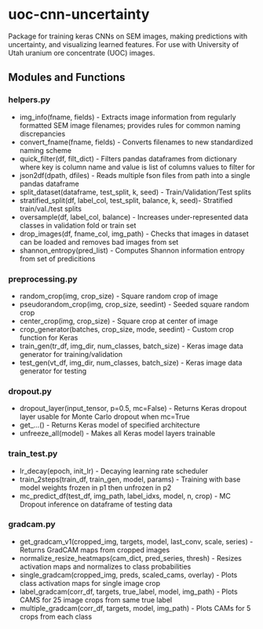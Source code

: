 # uoc-cnn-uncertainty
Package for training keras CNNs on SEM images, making predictions with uncertainty, and visualizing learned features. For use with University of Utah uranium ore concentrate (UOC) images.

## Modules and Functions
### helpers.py
* img_info(fname, fields) - Extracts image information from regularly formatted SEM image filenames; provides rules for common naming discrepancies
* convert_fname(fname, fields) - Converts filenames to new standardized naming scheme
* quick_filter(df, filt_dict) - Filters pandas dataframes from dictionary where key is column name and value is list of columns values to filter for
* json2df(dpath, dfiles) - Reads multiple fson files from path into a single pandas dataframe
* split_dataset(dataframe, test_split, k, seed) - Train/Validation/Test splits
* stratified_split(df, label_col, test_split, balance, k, seed)- Stratified train/val./test splits
* oversample(df, label_col, balance) - Increases under-represented data classes in validation fold or train set
* drop_images(df, fname_col, img_path) - Checks that images in dataset can be loaded and removes bad images from set
* shannon_entropy(pred_list) - Computes Shannon information entropy from set of predicitions
### preprocessing.py
* random_crop(img, crop_size) - Square random crop of image
* pseudorandom_crop(img, crop_size, seedint) - Seeded square random crop
* center_crop(img, crop_size) - Square crop at center of image
* crop_generator(batches, crop_size, mode, seedint) - Custom crop function for Keras
* train_gen(tr_df, img_dir, num_classes, batch_size) - Keras image data generator for training/validation
* test_gen(vt_df, img_dir, num_classes, batch_size) - Keras image data generator for testing
### dropout.py
* dropout_layer(input_tensor, p=0.5, mc=False) - Returns Keras dropout layer usable for Monte Carlo dropout when mc=True
* get_...() - Returns Keras model of specified architecture
* unfreeze_all(model) - Makes all Keras model layers trainable
### train_test.py
* lr_decay(epoch, init_lr) - Decaying learning rate scheduler
* train_2steps(train_df, train_gen, model, params) - Training with base model weights frozen in p1 then unfrozen in p2
* mc_predict_df(test_df, img_path, label_idxs, model, n, crop) - MC Dropout inference on dataframe of testing data
### gradcam.py
* get_gradcam_v1(cropped_img, targets, model, last_conv, scale, series) - Returns GradCAM maps from cropped images
* normalize_resize_heatmaps(cam_dict, pred_series, thresh) - Resizes activation maps and normalizes to class probabilities
* single_gradcam(cropped_img, preds, scaled_cams, overlay) - Plots class activation maps for single image crop
* label_gradcam(corr_df, targets, true_label, model, img_path) - Plots CAMS for 25 image crops from same true label
* multiple_gradcam(corr_df, targets, model, img_path) - Plots CAMs for 5 crops from each class
